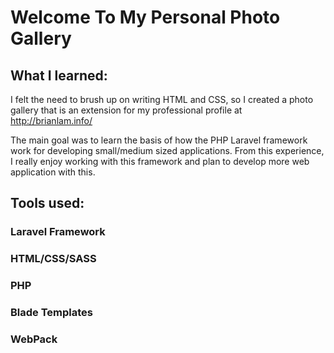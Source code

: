# Welcome To My Personal Photo Gallery


## What I learned:
I felt the need to brush up on writing HTML and CSS, so I created a photo gallery that is an extension for my professional profile at http://brianlam.info/ 

The main goal was to learn the basis of how the PHP Laravel framework work for developing small/medium sized applications. From this experience, I really enjoy working with this framework and plan to develop more web application with this. 


## Tools used:
### Laravel Framework
### HTML/CSS/SASS
### PHP
### Blade Templates
### WebPack
